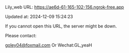 Lily_web URL: https://ae6d-61-165-102-156.ngrok-free.app

Updated at: 2024-12-09 15:24:23

If you cannot open this URL, the server might be down.

Please contact: 

goley04@foxmail.com Or Wechat:GL_yeaH